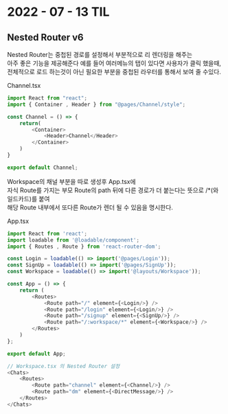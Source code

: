 # 2022 - 07 - 13 TIL

## Nested Router v6
Nested Router는 중첩된 경로를 설정해서 부분적으로 리 렌더링을 해주는<br>
아주 좋은 기능을 제공해준다 예를 들어 여러메뉴의 탭이 있다면 사용자가 클릭 했을때,<br>
전체적으로 로드 하는것이 아닌 필요한 부분을 중첩된 라우터를 통해서 보여 줄 수있다.

Channel.tsx
```javascript
import React from "react";
import { Container , Header } from "@pages/Channel/style";

const Channel = () => {
    return(
        <Container>
            <Header>Channel</Header>
        </Container>
    )
}

export default Channel;
```
Workspace의 채널 부분을 따로 생성후 App.tsx에<br>
자식 Route를 가지는 부모 Route의 path 뒤에 다른 경로가 더 붙는다는 뜻으로 /*(와일드카드)를 붙여<br>
해당 Route 내부에서 또다른 Route가 렌더 될 수 있음을 명시한다.

App.tsx

```javascript
import React from 'react';
import loadable from '@loadable/component';
import { Routes , Route } from 'react-router-dom';

const Login = loadable(() => import('@pages/Login'));
const SignUp = loadable(() => import('@pages/SignUp'));
const Workspace = loadable(() => import('@layouts/Workspace'));

const App = () => {
    return (
        <Routes>
            <Route path="/" element={<Login/>} />
            <Route path="/login" element={<Login/>} />
            <Route path="/signup" element={<SignUp/>} />
            <Route path="/:workspace/*" element={<Workspace/>} />
        </Routes>
    )
};

export default App;

// Workspace.tsx 의 Nested Router 설정
<Chats>
    <Routes>
        <Route path="channel" element={<Channel/>} />
        <Route path="dm" element={<DirectMessage/>} />
    </Routes>
</Chats>
```